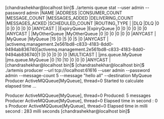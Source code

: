 


[chandrashekhar@localhost bin]$ ./artemis queue stat --user admin --password admin
|NAME                     |ADDRESS                  |CONSUMER_COUNT |MESSAGE_COUNT |MESSAGES_ADDED |DELIVERING_COUNT |MESSAGES_ACKED |SCHEDULED_COUNT |ROUTING_TYPE |
|DLQ                      |DLQ                      |0              |0             |0              |0                |0              |0               |ANYCAST      |
|ExpiryQueue              |ExpiryQueue              |0              |0             |0              |0                |0              |0               |ANYCAST      |
|MyOtherQueue             |MyOtherQueue             |0              |0             |0              |0                |0              |0               |ANYCAST      |
|MyQueue                  |MyQueue                  |15             |0             |5              |0                |5              |0               |ANYCAST      |
|activemq.management.2e561bd8-c833-4183-8dd0-9494ab836740|activemq.management.2e561bd8-c833-4183-8dd0-9494ab836740|1              |0             |0              |0                |0              |0               |MULTICAST    |
|jms.queue.MyQueue        |jms.queue.MyQueue        |0              |10            |10             |0                |0              |0               |ANYCAST      |
[chandrashekhar@localhost bin]$ 
[chandrashekhar@localhost bin]$ ./artemis producer --url tcp://localhost:61616 --user admin --password admin --message-count 5 --message "hello all" --destination MyQueue
Producer ActiveMQQueue[MyQueue], thread=0 Started to calculate elapsed time ...

Producer ActiveMQQueue[MyQueue], thread=0 Produced: 5 messages
Producer ActiveMQQueue[MyQueue], thread=0 Elapsed time in second : 0 s
Producer ActiveMQQueue[MyQueue], thread=0 Elapsed time in milli second : 283 milli seconds
[chandrashekhar@localhost bin]$ 

